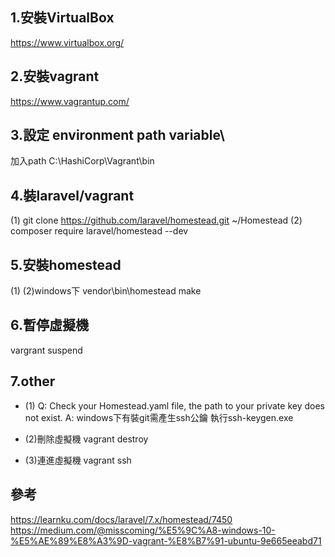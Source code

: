
## 1.安裝VirtualBox
https://www.virtualbox.org/

## 2.安裝vagrant
https://www.vagrantup.com/

## 3.設定 environment path variable\
加入path
C:\HashiCorp\Vagrant\bin

## 4.裝laravel/vagrant
(1) 
git clone https://github.com/laravel/homestead.git ~/Homestead
(2)
composer require laravel/homestead --dev


## 5.安裝homestead
(1)
(2)windows下
vendor\\bin\\homestead make

## 6.暫停虛擬機
vargrant suspend

## 7.other
* (1)
Q:
Check your Homestead.yaml file, the path to your private key does not exist.
A:
windows下有裝git需產生ssh公鑰
執行ssh-keygen.exe

* (2)刪除虛擬機
vagrant destroy

* (3)連進虛擬機
vagrant ssh

## 參考
https://learnku.com/docs/laravel/7.x/homestead/7450
https://medium.com/@misscoming/%E5%9C%A8-windows-10-%E5%AE%89%E8%A3%9D-vagrant-%E8%B7%91-ubuntu-9e665eeabd71